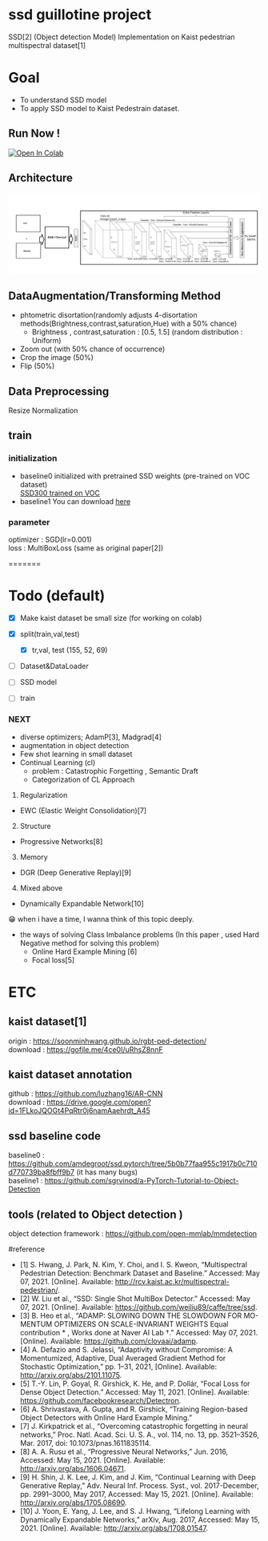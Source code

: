 # ssd guillotine project  
SSD[2] (Object detection Model) Implementation on Kaist pedestrian multispectral dataset[1]
# Goal
- To understand SSD model
- To apply SSD model to Kaist Pedestrain dataset.

## Run Now ! 
<a href="https://colab.research.google.com/github/epsilon-deltta/ssd_guillotine/blob/master/main.ipynb" target="_parent"><img src="https://colab.research.google.com/assets/colab-badge.svg" alt="Open In Colab"/></a>  


## Architecture
![fig 01](./fig/simple_archi.png)



## DataAugmentation/Transforming Method
- phtometric disortation(randomly adjusts 4-disortation methods(Brightness,contrast,saturation,Hue) with a 50% chance)
  - Brightness , contrast,saturation : [0.5, 1.5] (random distribution : Uniform)
- Zoom out (with 50% chance of occurrence)
- Crop the image (50%)
- Flip  (50%)
## Data Preprocessing
Resize
Normalization

## train 
### initialization
- baseline0
initialized with pretrained SSD weights (pre-trained on VOC dataset)  
[SSD300 trained on VOC](https://s3.amazonaws.com/amdegroot-models/ssd300_mAP_77.43_v2.pth)
- baseline1
You can download [here](https://drive.google.com/u/0/uc?export=download&confirm=c3Gk&id=1bvJfF6r_zYl2xZEpYXxgb7jLQHFZ01Qe)

### parameter
optimizer : SGD(lr=0.001)  
loss : MultiBoxLoss (same as original paper[2])  

=======

# Todo (default)  

- [X] Make kaist dataset be small size (for working on colab)
- [X] split(train,val,test) 
  - [X] tr,val, test (155, 52, 69)
- [ ] Dataset&DataLoader
- [ ] SSD model 
- [ ] train 



### NEXT 
- diverse optimizers; AdamP[3], Madgrad[4]
- augmentation in object detection
- Few shot learning in small dataset
- Continual Learning (cl)
  - problem : Catastrophic Forgetting , Semantic Draft
  - Categorization of CL Approach
1. Regularization
- EWC (Elastic Weight Consolidation)[7]
2. Structure
- Progressive Networks[8]
3. Memory
- DGR (Deep Generative Replay)[9]
4. Mixed above  
- Dynamically Expandable Network[10]

😁 when i have a time, I wanna think of this topic deeply. 
- the ways of solving Class Imbalance problems (In this paper , used Hard Negative method for solving this problem)
  - Online Hard Example Mining [6]
  - Focal loss[5]
 
# ETC 
## kaist dataset[1]  
origin : https://soonminhwang.github.io/rgbt-ped-detection/  
download : https://gofile.me/4ce0I/uRhsZ8nnF  
## kaist dataset annotation
github : https://github.com/luzhang16/AR-CNN   
download : https://drive.google.com/open?id=1FLkoJQOGt4PqRtr0j6namAaehrdt_A45  
## ssd baseline code 
baseline0 : https://github.com/amdegroot/ssd.pytorch/tree/5b0b77faa955c1917b0c710d770739ba8fbff9b7  (it has many bugs)     
baseline1 : https://github.com/sgrvinod/a-PyTorch-Tutorial-to-Object-Detection 

## tools (related to Object detection )
object detection framework : https://github.com/open-mmlab/mmdetection

#reference  
- [1] S. Hwang, J. Park, N. Kim, Y. Choi, and I. S. Kweon, “Multispectral Pedestrian Detection: Benchmark Dataset and Baseline.” Accessed: May 07, 2021. [Online]. Available: http://rcv.kaist.ac.kr/multispectral-pedestrian/.
- [2] W. Liu et al., “SSD: Single Shot MultiBox Detector.” Accessed: May 07, 2021. [Online]. Available: https://github.com/weiliu89/caffe/tree/ssd.
- [3] B. Heo et al., “ADAMP: SLOWING DOWN THE SLOWDOWN FOR MO-MENTUM OPTIMIZERS ON SCALE-INVARIANT WEIGHTS Equal contribution * , Works done at Naver AI Lab †.” Accessed: May 07, 2021. [Online]. Available: https://github.com/clovaai/adamp.
- [4] A. Defazio and S. Jelassi, “Adaptivity without Compromise: A Momentumized, Adaptive, Dual Averaged Gradient Method for Stochastic Optimization,” pp. 1–31, 2021, [Online]. Available: http://arxiv.org/abs/2101.11075.
- [5] T.-Y. Lin, P. Goyal, R. Girshick, K. He, and P. Dollár, “Focal Loss for Dense Object Detection.” Accessed: May 11, 2021. [Online]. Available: https://github.com/facebookresearch/Detectron.
- [6] A. Shrivastava, A. Gupta, and R. Girshick, “Training Region-based Object Detectors with Online Hard Example Mining.” 
- [7] J. Kirkpatrick et al., “Overcoming catastrophic forgetting in neural networks,” Proc. Natl. Acad. Sci. U. S. A., vol. 114, no. 13, pp. 3521–3526, Mar. 2017, doi: 10.1073/pnas.1611835114.
- [8] A. A. Rusu et al., “Progressive Neural Networks,” Jun. 2016, Accessed: May 15, 2021. [Online]. Available: http://arxiv.org/abs/1606.04671.
- [9] H. Shin, J. K. Lee, J. Kim, and J. Kim, “Continual Learning with Deep Generative Replay,” Adv. Neural Inf. Process. Syst., vol. 2017-December, pp. 2991–3000, May 2017, Accessed: May 15, 2021. [Online]. Available: http://arxiv.org/abs/1705.08690.
- [10] J. Yoon, E. Yang, J. Lee, and S. J. Hwang, “Lifelong Learning with Dynamically Expandable Networks,” arXiv, Aug. 2017, Accessed: May 15, 2021. [Online]. Available: http://arxiv.org/abs/1708.01547.